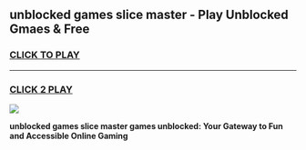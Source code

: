 
## unblocked games slice master - Play Unblocked Gmaes & Free
<h3>
<a href="https://news.freeplayer.one?title=unblocked_games_slice_master&ref=23F">CLICK TO PLAY</a></h3>
<hr>

<h3>
<a href="https://news.freeplayer.one?title=unblocked_games_slice_master&ref=23F">CLICK 2 PLAY</a>
  
</h3>

<a href="https://news.freeplayer.one?title=unblocked_games_slice_master&ref=23F/"><img src="https://clearcache.store/games.png"></a>


**unblocked games slice master games unblocked: Your Gateway to Fun and Accessible Online Gaming**
